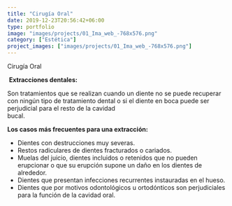 ```yaml
---
title: "Cirugía Oral"
date: 2019-12-23T20:56:42+06:00
type: portfolio
image: "images/projects/01_Ima_web_-768x576.png"
category: ["Estética"]
project_images: ["images/projects/01_Ima_web_-768x576.png"]
---
```



Cirugía Oral

 **Extracciones dentales:**

Son tratamientos que se realizan cuando un diente no se puede recuperar con ningún tipo de tratamiento dental o si el diente en boca puede ser perjudicial para el resto de la cavidad bucal.                                                       

**Los casos más frecuentes para una extracción:**

- Dientes con destrucciones muy severas.
- Restos radiculares de dientes fracturados o cariados.
- Muelas del juicio, dientes incluidos o retenidos que no pueden erupcionar o que su erupción supone un daño en los dientes de alrededor.
- Dientes que presentan infecciones recurrentes instauradas en el hueso.
- Dientes que por motivos odontológicos u ortodónticos son perjudiciales para la función de la cavidad oral.
